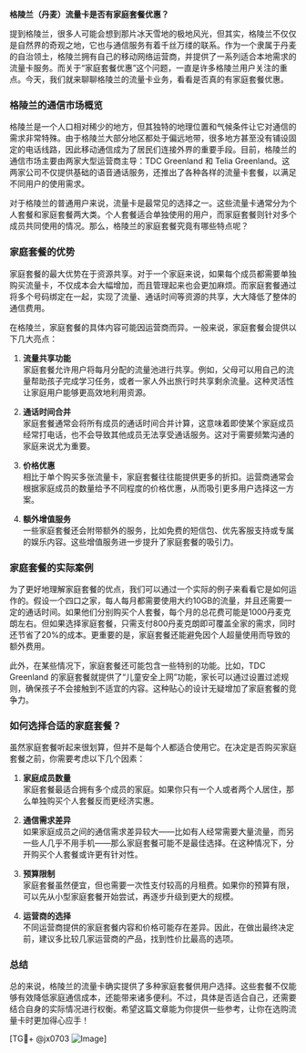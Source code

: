 **格陵兰（丹麦）流量卡是否有家庭套餐优惠？**

提到格陵兰，很多人可能会想到那片冰天雪地的极地风光，但其实，格陵兰不仅仅是自然界的奇观之地，它也与通信服务有着千丝万缕的联系。作为一个隶属于丹麦的自治领土，格陵兰拥有自己的移动网络运营商，并提供了一系列适合本地需求的流量卡服务。而关于“家庭套餐优惠”这个问题，一直是许多格陵兰用户关注的重点。今天，我们就来聊聊格陵兰的流量卡业务，看看是否真的有家庭套餐优惠。

### 格陵兰的通信市场概览

格陵兰是一个人口相对稀少的地方，但其独特的地理位置和气候条件让它对通信的需求非常特殊。由于格陵兰大部分地区都处于偏远地带，很多地方甚至没有铺设固定的电话线路，因此移动通信成为了居民们连接外界的重要手段。目前，格陵兰的通信市场主要由两家大型运营商主导：TDC Greenland 和 Telia Greenland。这两家公司不仅提供基础的语音通话服务，还推出了各种各样的流量卡套餐，以满足不同用户的使用需求。

对于格陵兰的普通用户来说，流量卡是最常见的选择之一。这些流量卡通常分为个人套餐和家庭套餐两大类。个人套餐适合单独使用的用户，而家庭套餐则针对多个成员共同使用的情况。那么，格陵兰的家庭套餐究竟有哪些特点呢？

### 家庭套餐的优势

家庭套餐的最大优势在于资源共享。对于一个家庭来说，如果每个成员都需要单独购买流量卡，不仅成本会大幅增加，而且管理起来也会更加麻烦。而家庭套餐通过将多个号码绑定在一起，实现了流量、通话时间等资源的共享，大大降低了整体的通信费用。

在格陵兰，家庭套餐的具体内容可能因运营商而异。一般来说，家庭套餐会提供以下几大亮点：

1. **流量共享功能**  
   家庭套餐允许用户将每月分配的流量池进行共享。例如，父母可以用自己的流量帮助孩子完成学习任务，或者一家人外出旅行时共享剩余流量。这种灵活性让家庭用户能够更高效地利用资源。

2. **通话时间合并**  
   家庭套餐通常会将所有成员的通话时间合并计算，这意味着即使某个家庭成员经常打电话，也不会导致其他成员无法享受通话服务。这对于需要频繁沟通的家庭来说尤为重要。

3. **价格优惠**  
   相比于单个购买多张流量卡，家庭套餐往往能提供更多的折扣。运营商通常会根据家庭成员的数量给予不同程度的价格优惠，从而吸引更多用户选择这一方案。

4. **额外增值服务**  
   一些家庭套餐还会附带额外的服务，比如免费的短信包、优先客服支持或专属的娱乐内容。这些增值服务进一步提升了家庭套餐的吸引力。

### 家庭套餐的实际案例

为了更好地理解家庭套餐的优点，我们可以通过一个实际的例子来看看它是如何运作的。假设一个四口之家，每人每月都需要使用大约10GB的流量，并且还需要一定的通话时间。如果他们分别购买个人套餐，每个月的总花费可能是1000丹麦克朗左右。但如果选择家庭套餐，只需支付800丹麦克朗即可覆盖全家的需求，同时还节省了20%的成本。更重要的是，家庭套餐还能避免因个人超量使用而导致的额外费用。

此外，在某些情况下，家庭套餐还可能包含一些特别的功能。比如，TDC Greenland 的家庭套餐就提供了“儿童安全上网”功能，家长可以通过设置过滤规则，确保孩子不会接触到不适宜的内容。这种贴心的设计无疑增加了家庭套餐的竞争力。

### 如何选择合适的家庭套餐？

虽然家庭套餐听起来很划算，但并不是每个人都适合使用它。在决定是否购买家庭套餐之前，你需要考虑以下几个因素：

1. **家庭成员数量**  
   家庭套餐最适合拥有多个成员的家庭。如果你只有一个人或者两个人居住，那么单独购买个人套餐反而更经济实惠。

2. **通信需求差异**  
   如果家庭成员之间的通信需求差异较大——比如有人经常需要大量流量，而另一些人几乎不用手机——那么家庭套餐可能不是最佳选择。在这种情况下，分开购买个人套餐或许更有针对性。

3. **预算限制**  
   家庭套餐虽然便宜，但也需要一次性支付较高的月租费。如果你的预算有限，可以先从小型家庭套餐开始尝试，再逐步升级到更大的规模。

4. **运营商的选择**  
   不同运营商提供的家庭套餐内容和价格可能存在差异。因此，在做出最终决定前，建议多比较几家运营商的产品，找到性价比最高的选项。

### 总结

总的来说，格陵兰的流量卡确实提供了多种家庭套餐供用户选择。这些套餐不仅能够有效降低家庭通信成本，还能带来诸多便利。不过，具体是否适合自己，还需要结合自身的实际情况进行权衡。希望这篇文章能为你提供一些参考，让你在选购流量卡时更加得心应手！

[TG💪+ @jx0703 ![Image](https://github.com/user-attachments/assets/dbca1d08-cadb-493c-b0ec-ad6f7a83f270)]